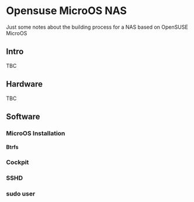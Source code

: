 # Opensuse MicroOS NAS
Just some notes about the building process for a NAS based on OpenSUSE MicroOS

## Intro
TBC

## Hardware
TBC

## Software

### MicroOS Installation

#### Btrfs

### Cockpit

### SSHD

### sudo user
